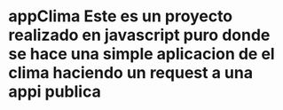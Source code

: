 # appClima Este es un proyecto realizado en javascript puro donde se hace una simple aplicacion de el clima haciendo un request a una appi publica 
